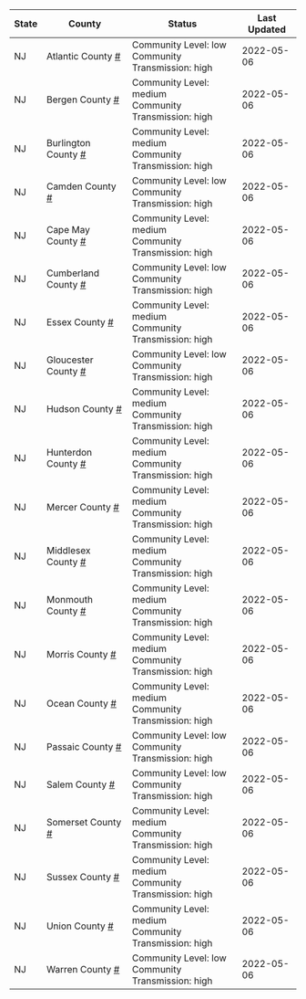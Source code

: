 State | County | Status | Last Updated
--- | --- | --- | --- 
NJ | Atlantic County <a href="#atlantic_county">#</a> | <a name="atlantic_county"></a>Community Level: low<br/>Community Transmission: high | 2022-05-06
NJ | Bergen County <a href="#bergen_county">#</a> | <a name="bergen_county"></a>Community Level: medium<br/>Community Transmission: high | 2022-05-06
NJ | Burlington County <a href="#burlington_county">#</a> | <a name="burlington_county"></a>Community Level: medium<br/>Community Transmission: high | 2022-05-06
NJ | Camden County <a href="#camden_county">#</a> | <a name="camden_county"></a>Community Level: low<br/>Community Transmission: high | 2022-05-06
NJ | Cape May County <a href="#cape_may_county">#</a> | <a name="cape_may_county"></a>Community Level: medium<br/>Community Transmission: high | 2022-05-06
NJ | Cumberland County <a href="#cumberland_county">#</a> | <a name="cumberland_county"></a>Community Level: low<br/>Community Transmission: high | 2022-05-06
NJ | Essex County <a href="#essex_county">#</a> | <a name="essex_county"></a>Community Level: medium<br/>Community Transmission: high | 2022-05-06
NJ | Gloucester County <a href="#gloucester_county">#</a> | <a name="gloucester_county"></a>Community Level: low<br/>Community Transmission: high | 2022-05-06
NJ | Hudson County <a href="#hudson_county">#</a> | <a name="hudson_county"></a>Community Level: medium<br/>Community Transmission: high | 2022-05-06
NJ | Hunterdon County <a href="#hunterdon_county">#</a> | <a name="hunterdon_county"></a>Community Level: medium<br/>Community Transmission: high | 2022-05-06
NJ | Mercer County <a href="#mercer_county">#</a> | <a name="mercer_county"></a>Community Level: medium<br/>Community Transmission: high | 2022-05-06
NJ | Middlesex County <a href="#middlesex_county">#</a> | <a name="middlesex_county"></a>Community Level: medium<br/>Community Transmission: high | 2022-05-06
NJ | Monmouth County <a href="#monmouth_county">#</a> | <a name="monmouth_county"></a>Community Level: medium<br/>Community Transmission: high | 2022-05-06
NJ | Morris County <a href="#morris_county">#</a> | <a name="morris_county"></a>Community Level: medium<br/>Community Transmission: high | 2022-05-06
NJ | Ocean County <a href="#ocean_county">#</a> | <a name="ocean_county"></a>Community Level: medium<br/>Community Transmission: high | 2022-05-06
NJ | Passaic County <a href="#passaic_county">#</a> | <a name="passaic_county"></a>Community Level: low<br/>Community Transmission: high | 2022-05-06
NJ | Salem County <a href="#salem_county">#</a> | <a name="salem_county"></a>Community Level: low<br/>Community Transmission: high | 2022-05-06
NJ | Somerset County <a href="#somerset_county">#</a> | <a name="somerset_county"></a>Community Level: medium<br/>Community Transmission: high | 2022-05-06
NJ | Sussex County <a href="#sussex_county">#</a> | <a name="sussex_county"></a>Community Level: medium<br/>Community Transmission: high | 2022-05-06
NJ | Union County <a href="#union_county">#</a> | <a name="union_county"></a>Community Level: medium<br/>Community Transmission: high | 2022-05-06
NJ | Warren County <a href="#warren_county">#</a> | <a name="warren_county"></a>Community Level: low<br/>Community Transmission: high | 2022-05-06
